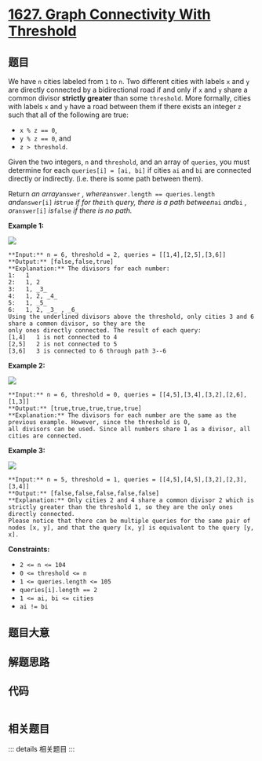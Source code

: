 # [1627. Graph Connectivity With Threshold](https://leetcode.com/problems/graph-connectivity-with-threshold)

## 题目

We have `n` cities labeled from `1` to `n`. Two different cities with labels
`x` and `y` are directly connected by a bidirectional road if and only if `x`
and `y` share a common divisor **strictly greater** than some `threshold`.
More formally, cities with labels `x` and `y` have a road between them if
there exists an integer `z` such that all of the following are true:

  * `x % z == 0`,
  * `y % z == 0`, and
  * `z > threshold`.

Given the two integers, `n` and `threshold`, and an array of `queries`, you
must determine for each `queries[i] = [ai, bi]` if cities `ai` and `bi` are
connected directly or indirectly. (i.e. there is some path between them).

Return _an array_`answer` _, where_`answer.length == queries.length`
_and_`answer[i]` _is_`true` _if for the_`ith` _query, there is a path
between_`ai` _and_`bi` _, or_`answer[i]` _is_`false` _if there is no path._



**Example 1:**

![](https://assets.leetcode.com/uploads/2020/10/09/ex1.jpg)

    
    
    **Input:** n = 6, threshold = 2, queries = [[1,4],[2,5],[3,6]]
    **Output:** [false,false,true]
    **Explanation:** The divisors for each number:
    1:   1
    2:   1, 2
    3:   1, _3_
    4:   1, 2, _4_
    5:   1, _5_
    6:   1, 2, _3_ , _6_
    Using the underlined divisors above the threshold, only cities 3 and 6 share a common divisor, so they are the
    only ones directly connected. The result of each query:
    [1,4]   1 is not connected to 4
    [2,5]   2 is not connected to 5
    [3,6]   3 is connected to 6 through path 3--6
    

**Example 2:**

![](https://assets.leetcode.com/uploads/2020/10/10/tmp.jpg)

    
    
    **Input:** n = 6, threshold = 0, queries = [[4,5],[3,4],[3,2],[2,6],[1,3]]
    **Output:** [true,true,true,true,true]
    **Explanation:** The divisors for each number are the same as the previous example. However, since the threshold is 0,
    all divisors can be used. Since all numbers share 1 as a divisor, all cities are connected.
    

**Example 3:**

![](https://assets.leetcode.com/uploads/2020/10/17/ex3.jpg)

    
    
    **Input:** n = 5, threshold = 1, queries = [[4,5],[4,5],[3,2],[2,3],[3,4]]
    **Output:** [false,false,false,false,false]
    **Explanation:** Only cities 2 and 4 share a common divisor 2 which is strictly greater than the threshold 1, so they are the only ones directly connected.
    Please notice that there can be multiple queries for the same pair of nodes [x, y], and that the query [x, y] is equivalent to the query [y, x].
    



**Constraints:**

  * `2 <= n <= 104`
  * `0 <= threshold <= n`
  * `1 <= queries.length <= 105`
  * `queries[i].length == 2`
  * `1 <= ai, bi <= cities`
  * `ai != bi`


## 题目大意

## 解题思路

## 代码

```javascript

```

## 相关题目

::: details 相关题目
:::

